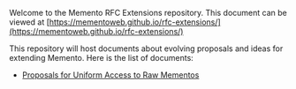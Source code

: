 Welcome to the Memento RFC Extensions repository. This document can be viewed at [https://mementoweb.github.io/rfc-extensions/](https://mementoweb.github.io/rfc-extensions/)

This repository will host documents about evolving proposals and ideas for extending Memento. Here is the list of documents:

* [Proposals for Uniform Access to Raw Mementos](https://mementoweb.github.io/rfc-extensions/raw-memento)
